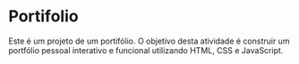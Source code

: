 # Portifolio
Este é um projeto de um portifólio. O objetivo desta atividade é construir um portfólio pessoal interativo e funcional utilizando HTML, CSS e JavaScript.
